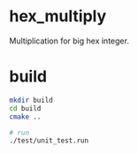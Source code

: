 # hex_multiply

Multiplication for big hex integer.

# build

```bash
mkdir build
cd build
cmake ..

# run
./test/unit_test.run
```
